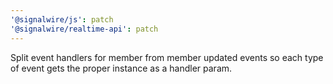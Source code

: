 ```yaml
---
'@signalwire/js': patch
'@signalwire/realtime-api': patch
---
```


Split event handlers for member from member updated events so each type of event gets the proper instance as a handler param.
